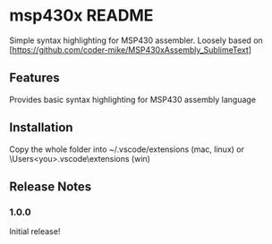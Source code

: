 # msp430x README

Simple syntax highlighting for MSP430 assembler. Loosely based on [https://github.com/coder-mike/MSP430xAssembly_SublimeText]

## Features

Provides basic syntax highlighting for MSP430 assembly language

## Installation

Copy the whole folder into ~/.vscode/extensions (mac, linux) or \Users\<you>\.vscode\extensions (win)

## Release Notes

### 1.0.0

Initial release!

